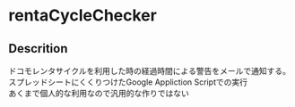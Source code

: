 # rentaCycleChecker

## Descrition

ドコモレンタサイクルを利用した時の経過時間による警告をメールで通知する。  
スプレッドシートにくくりつけたGoogle Appliction Scriptでの実行  
あくまで個人的な利用なので汎用的な作りではない  
